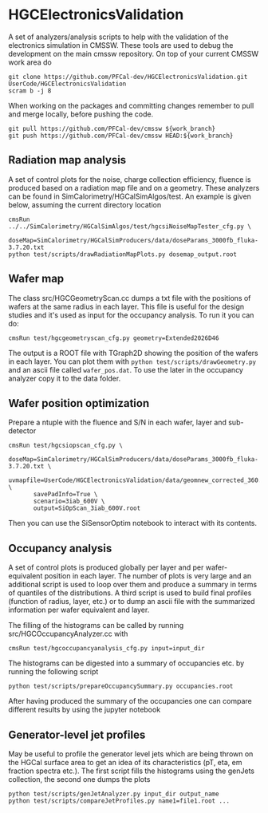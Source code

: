 # HGCElectronicsValidation

A set of analyzers/analysis scripts to help with the validation of the electronics simulation in CMSSW.
These tools are used to debug the development on the main cmssw repository.
On top of your current CMSSW work area do

```
git clone https://github.com/PFCal-dev/HGCElectronicsValidation.git UserCode/HGCElectronicsValidation
scram b -j 8
```

When working on the packages and committing changes remember to pull and merge locally, before pushing the code.

```
git pull https://github.com/PFCal-dev/cmssw ${work_branch}
git push https://github.com/PFCal-dev/cmssw HEAD:${work_branch}
```

## Radiation map analysis

A set of control plots for the noise, charge collection efficiency, fluence is produced based on a radiation map file
and on a geometry. These analyzers can be found in SimCalorimetry/HGCalSimAlgos/test. An example is given below, assuming the current directory location

```
cmsRun ../../SimCalorimetry/HGCalSimAlgos/test/hgcsiNoiseMapTester_cfg.py \
       doseMap=SimCalorimetry/HGCalSimProducers/data/doseParams_3000fb_fluka-3.7.20.txt
python test/scripts/drawRadiationMapPlots.py dosemap_output.root 
```

## Wafer map

The class src/HGCGeometryScan.cc dumps a txt file with the positions of wafers at the same radius in each layer.
This file is useful for the design studies and it's used as input for the occupancy analysis.
To run it you can do:

```
cmsRun test/hgcgeometryscan_cfg.py geometry=Extended2026D46
```

The output is a ROOT file with TGraph2D showing the position of the wafers in each layer.
You can plot them with `python test/scripts/drawGeometry.py` and an ascii file called `wafer_pos.dat`.
To use the later in the occupancy analyzer copy it to the data folder.

## Wafer position optimization

Prepare a ntuple with the fluence and S/N in each wafer, layer and sub-detector

```
cmsRun test/hgcsiopscan_cfg.py \
       doseMap=SimCalorimetry/HGCalSimProducers/data/doseParams_3000fb_fluka-3.7.20.txt \
       uvmapfile=UserCode/HGCElectronicsValidation/data/geomnew_corrected_360.txt \
       savePadInfo=True \
       scenario=3iab_600V \
       output=SiOpScan_3iab_600V.root
```

Then you can use the SiSensorOptim notebook to interact with its contents.

## Occupancy analysis

A set of control plots is produced globally per layer and per wafer-equivalent position in each layer.
The number of plots is very large and an additional script is used to loop over them
and produce a summary in terms of quantiles of the distributions.
A third script is used to build final profiles (function of radius, layer, etc.)
or to dump an ascii file with the summarized information per wafer equivalent and layer.

The filling of the histograms can be called by running src/HGCOccupancyAnalyzer.cc with

```
cmsRun test/hgcoccupancyanalysis_cfg.py input=input_dir
```

The histograms can be digested into a summary of occupancies etc. by running the following script

```
python test/scripts/prepareOccupancySummary.py occupancies.root
```

After having produced the summary of the occupancies one can compare different results by using the jupyter notebook


## Generator-level jet profiles

May be useful to profile the generator level jets which are being thrown on the HGCal surface area
to get an idea of its characteristics (pT, eta, em fraction spectra etc.).
The first script fills the histograms using the genJets collection, the second one dumps the plots

```
python test/scripts/genJetAnalyzer.py input_dir output_name
python test/scripts/compareJetProfiles.py name1=file1.root ...
```
